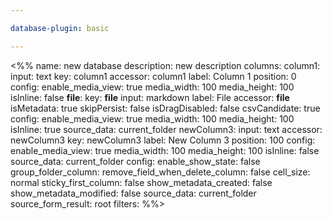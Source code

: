 ```yaml
---

database-plugin: basic

---
```


<%%
name: new database
description: new description
columns:
  column1:
    input: text
    key: column1
    accessor: column1
    label: Column 1
    position: 0
    config:
      enable_media_view: true
      media_width: 100
      media_height: 100
      isInline: false
  __file__:
    key: __file__
    input: markdown
    label: File
    accessor: __file__
    isMetadata: true
    skipPersist: false
    isDragDisabled: false
    csvCandidate: true
    config:
      enable_media_view: true
      media_width: 100
      media_height: 100
      isInline: true
      source_data: current_folder
  newColumn3:
    input: text
    accessor: newColumn3
    key: newColumn3
    label: New Column 3
    position: 100
    config:
      enable_media_view: true
      media_width: 100
      media_height: 100
      isInline: false
      source_data: current_folder
config:
  enable_show_state: false
  group_folder_column: 
  remove_field_when_delete_column: false
  cell_size: normal
  sticky_first_column: false
  show_metadata_created: false
  show_metadata_modified: false
  source_data: current_folder
  source_form_result: root
filters:
%%>